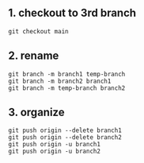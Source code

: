 ## 1. checkout to 3rd branch
    git checkout main

## 2. rename
    git branch -m branch1 temp-branch
    git branch -m branch2 branch1
    git branch -m temp-branch branch2

## 3. organize
    git push origin --delete branch1
    git push origin --delete branch2
    git push origin -u branch1
    git push origin -u branch2
